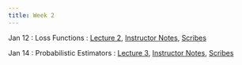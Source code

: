 ```yaml
---
title: Week 2
---
```


Jan 12
: Loss Functions
  : [Lecture 2](https://drive.google.com/file/d/15M0GzwqMNj3rdPEEH2B_YtDZepVtypi4/view?usp=sharing), [Instructor Notes](https://drive.google.com/file/d/1vh4hFOROVmVOvQrD2tifsTpWmJuAvqGa/view?usp=sharing), [Scribes](https://drive.google.com/file/d/1wDqIFcJy7pUu1WzRLhu-TFbVMIdpm8y8/view?usp=sharing)

Jan 14
: Probabilistic Estimators 
  : [Lecture 3](https://drive.google.com/file/d/1qQg5HvkWzQ-_h2sostDUFX9bKrqts4gF/view?usp=sharing), [Instructor Notes](https://drive.google.com/file/d/14iKasRQ-Kgpwa-gJtfrcoT1BRfAAfjfy/view?usp=sharing), [Scribes](https://drive.google.com/file/d/16UTt0pDtCOSOdMoZT1WNgA6aOvOf_cHy/view?usp=sharing)

